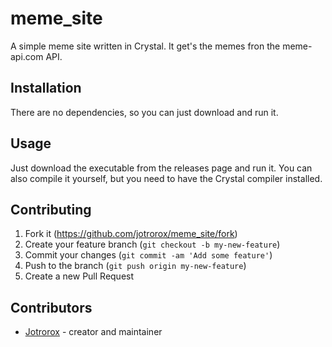 # meme_site

A simple meme site written in Crystal.
It get's the memes fron the meme-api.com API.

## Installation

There are no dependencies, so you can just download and run it.

## Usage

Just download the executable from the releases page and run it.
You can also compile it yourself, but you need to have the Crystal compiler installed.

## Contributing

1. Fork it (<https://github.com/jotrorox/meme_site/fork>)
2. Create your feature branch (`git checkout -b my-new-feature`)
3. Commit your changes (`git commit -am 'Add some feature'`)
4. Push to the branch (`git push origin my-new-feature`)
5. Create a new Pull Request

## Contributors

- [Jotrorox](https://github.com/jotrorox) - creator and maintainer
